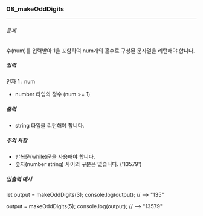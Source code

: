 ### 08_makeOddDigits

***

###### 문제 

수(num)를 입력받아 1을 포함하여 num개의 홀수로 구성된 문자열을 리턴해야 합니다.

##### 입력

인자 1 : num
- number 타입의 정수 (num >= 1)

##### 출력

- string 타입을 리턴해야 합니다.

##### 주의 사항

- 반복문(while)문을 사용해야 합니다.
- 숫자(number string) 사이의 구분은 없습니다. ('13579')

##### 입출력 예시

let output = makeOddDigits(3);
console.log(output); // --> "135"

output = makeOddDigits(5);
console.log(output); // --> "13579"